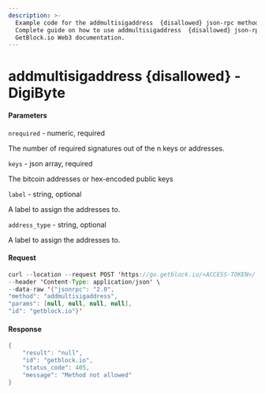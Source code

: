 ```yaml
---
description: >-
  Example code for the addmultisigaddress  {disallowed} json-rpc method.
  Сomplete guide on how to use addmultisigaddress  {disallowed} json-rpc in
  GetBlock.io Web3 documentation.
---
```


# addmultisigaddress {disallowed} - DigiByte

#### Parameters

`nrequired` - numeric, required

The number of required signatures out of the n keys or addresses.

`keys` - json array, required

The bitcoin addresses or hex-encoded public keys

`label` - string, optional

A label to assign the addresses to.

`address_type` - string, optional

A label to assign the addresses to.

#### Request

```java
curl --location --request POST 'https://go.getblock.io/<ACCESS-TOKEN>/' \
--header 'Content-Type: application/json' \ 
--data-raw '{"jsonrpc": "2.0",
"method": "addmultisigaddress",
"params": [null, null, null, null],
"id": "getblock.io"}'
```

#### Response

```java
{
    "result": "null",
    "id": "getblock.io",
    "status_code": 405,
    "message": "Method not allowed"
}
```

